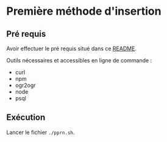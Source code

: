 # Première méthode d'insertion

## Pré requis

Avoir effectuer le pré requis situé dans ce [README](../README.md).

Outils nécessaires et accessibles en ligne de commande : 
 - curl
 - npm
 - ogr2ogr
 - node
 - psql

## Exécution

Lancer le fichier `./pprn.sh`.